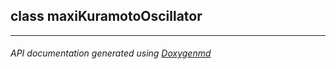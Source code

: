 ## class maxiKuramotoOscillator



---

###### API documentation generated using [Doxygenmd](https://github.com/d99kris/doxygenmd)

